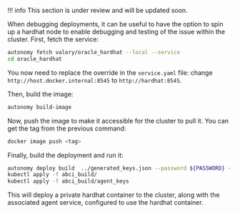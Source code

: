 !!! info
    This section is under review and will be updated soon.

When debugging deployments, it can be useful to have the option to spin up a hardhat node to enable debugging and testing of the issue within the cluster. First, fetch the service:

```bash
autonomy fetch valory/oracle_hardhat --local --service
cd oracle_hardhat
```

You now need to replace the override in the ```service.yaml``` file: change ```http://host.docker.internal:8545``` to ```http://hardhat:8545```.

Then, build the image:
```bash
autonomy build-image
```

Now, push the image  to make it accessible for the cluster to pull it. You can get the tag from the previous command:
```bash
docker image push <tag>
```

Finally, build the deployment and run it:
```bash
autonomy deploy build  ../generated_keys.json --password ${PASSWORD} --kubernetes --dev
kubectl apply -f abci_build/
kubectl apply -f abci_build/agent_keys
```

This will deploy a private hardhat container to the cluster, along with the associated agent service, configured to use the hardhat container.